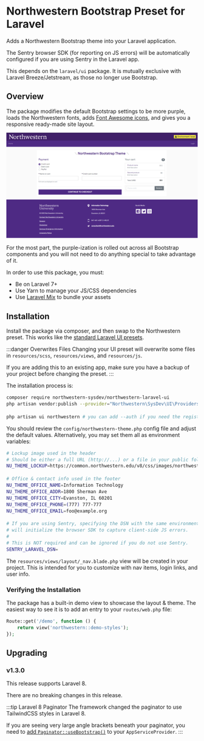# Northwestern Bootstrap Preset for Laravel
Adds a Northwestern Bootstrap theme into your Laravel application.

The Sentry browser SDK (for reporting on JS errors) will be automatically configured if you are using Sentry in the Laravel app.

This depends on the `laravel/ui` package. It is mutually exclusive with Laravel Breeze/Jetstream, as those no longer use Bootstrap.

## Overview
The package modifies the default Bootstrap settings to be more purple, loads the Northwestern fonts, adds [Font Awesome icons](https://fontawesome.com/icons?d=gallery&m=free), and gives you a responsive ready-made site layout.

![Purple container layout](./assets/container-layout.png)

For the most part, the purple-ization is rolled out across all Bootstrap components and you will not need to do anything special to take advantage of it.

In order to use this package, you must:

- Be on Laravel 7+
- Use Yarn to manage your JS/CSS dependencies
- Use [Laravel Mix](https://laravel.com/docs/7.x/mix) to bundle your assets

## Installation
Install the package via composer, and then swap to the Northwestern preset. This works like the [standard Laravel UI presets](https://laravel.com/docs/7.x/frontend).

:::danger Overwrites Files
Changing your UI preset will overwrite some files in `resources/scss`, `resources/views`, and `resources/js`. 

If you are adding this to an existing app, make sure you have a backup of your project before changing the preset.
:::

The installation process is:

```sh
composer require northwestern-sysdev/northwestern-laravel-ui
php artisan vendor:publish --provider="Northwestern\SysDev\UI\Providers\NorthwesternUiServiceProvider"

php artisan ui northwestern # you can add --auth if you need the register/login stuff
```

You should review the `config/northwestern-theme.php` config file and adjust the default values. Alternatively, you may set them all as environment variables:

```bash
# Lockup image used in the header
# Should be either a full URL (http://...) or a file in your public folder (images/lockup.png)
NU_THEME_LOCKUP=https://common.northwestern.edu/v8/css/images/northwestern.svg

# Office & contact info used in the footer
NU_THEME_OFFICE_NAME=Information Technology
NU_THEME_OFFICE_ADDR=1800 Sherman Ave
NU_THEME_OFFICE_CITY=Evanston, IL 60201
NU_THEME_OFFICE_PHONE=(777) 777-777
NU_THEME_OFFICE_EMAIL=foo@example.org

# If you are using Sentry, specifying the DSN with the same environment variable
# will initialize the browser SDK to capture client-side JS errors.
#
# This is NOT required and can be ignored if you do not use Sentry.
SENTRY_LARAVEL_DSN=
```

The `resources/views/layout/_nav.blade.php` view will be created in your project. This is intended for you to customize with nav items, login links, and user info.

### Verifying the Installation
The package has a built-in demo view to showcase the layout & theme. The easiest way to see it is to add an entry to your `routes/web.php` file:

```php
Route::get('/demo', function () {
    return view('northwestern::demo-styles');
});
```

## Upgrading
### v1.3.0
This release supports Laravel 8.

There are no breaking changes in this release.

:::tip Laravel 8 Paginator
The framework changed the paginator to use TailwindCSS styles in Laravel 8.

If you are seeing very large angle brackets beneath your paginator, you need to [add `Paginator::useBootstrap()`](https://laravel.com/docs/8.x/upgrade#pagination-defaults) to your `AppServiceProvider`.
:::